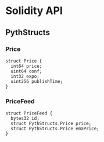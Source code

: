 # Solidity API

## PythStructs

### Price

```solidity
struct Price {
  int64 price;
  uint64 conf;
  int32 expo;
  uint256 publishTime;
}
```

### PriceFeed

```solidity
struct PriceFeed {
  bytes32 id;
  struct PythStructs.Price price;
  struct PythStructs.Price emaPrice;
}
```

